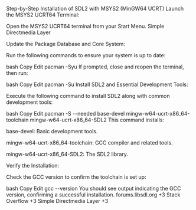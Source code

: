 Step-by-Step Installation of SDL2 with MSYS2 (MinGW64 UCRT)
Launch the MSYS2 UCRT64 Terminal:

Open the MSYS2 UCRT64 terminal from your Start Menu.
Simple Directmedia Layer

Update the Package Database and Core System:

Run the following commands to ensure your system is up to date:

bash
Copy
Edit
pacman -Syu
If prompted, close and reopen the terminal, then run:

bash
Copy
Edit
pacman -Su
Install SDL2 and Essential Development Tools:

Execute the following command to install SDL2 along with common development tools:

bash
Copy
Edit
pacman -S --needed base-devel mingw-w64-ucrt-x86_64-toolchain mingw-w64-ucrt-x86_64-SDL2
This command installs:

base-devel: Basic development tools.

mingw-w64-ucrt-x86_64-toolchain: GCC compiler and related tools.

mingw-w64-ucrt-x86_64-SDL2: The SDL2 library.

Verify the Installation:

Check the GCC version to confirm the toolchain is set up:

bash
Copy
Edit
gcc --version
You should see output indicating the GCC version, confirming a successful installation.
forums.libsdl.org
+3
Stack Overflow
+3
Simple Directmedia Layer
+3

